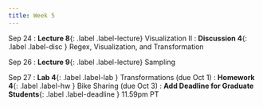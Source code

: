 ```yaml
---
title: Week 5
---
```


Sep 24
: **Lecture 8**{: .label .label-lecture} Visualization II
: **Discussion 4**{: .label .label-disc } Regex, Visualization, and Transformation


Sep 26
: **Lecture 9**{: .label .label-lecture} Sampling


Sep 27
: **Lab 4**{: .label .label-lab } Transformations (due Oct 1)
: **Homework 4**{: .label .label-hw } Bike Sharing (due Oct 3)
: **Add Deadline for Graduate Students**{: .label .label-deadline } 11.59pm PT